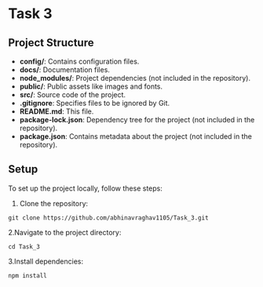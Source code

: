 # Task 3



## Project Structure

- **config/**: Contains configuration files.
- **docs/**: Documentation files.
- **node_modules/**: Project dependencies (not included in the repository).
- **public/**: Public assets like images and fonts.
- **src/**: Source code of the project.
- **.gitignore**: Specifies files to be ignored by Git.
- **README.md**: This file.
- **package-lock.json**: Dependency tree for the project (not included in the repository).
- **package.json**: Contains metadata about the project (not included in the repository).

## Setup

To set up the project locally, follow these steps:

1. Clone the repository:
```
git clone https://github.com/abhinavraghav1105/Task_3.git
```
   
2.Navigate to the project directory:
```
cd Task_3
```


3.Install dependencies:
```
npm install
